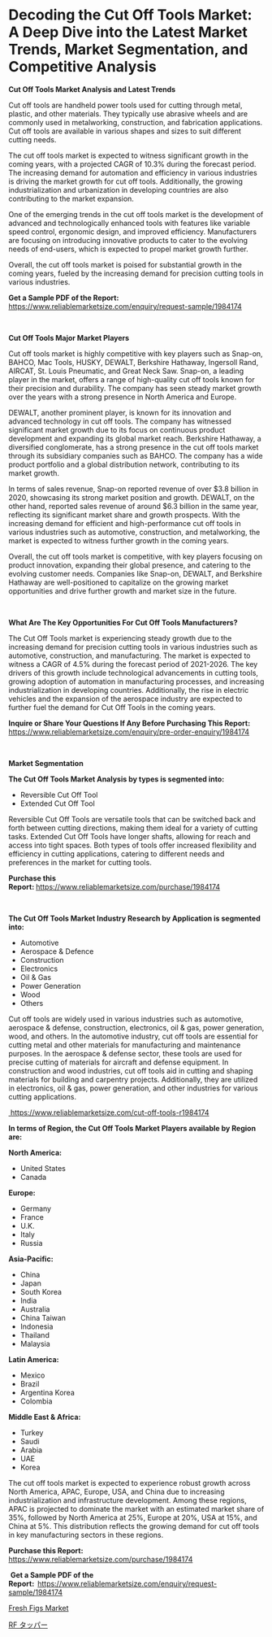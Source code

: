 <p><h1>Decoding the Cut Off Tools Market: A Deep Dive into the Latest Market Trends, Market Segmentation, and Competitive Analysis</h1></p><p><strong>Cut Off Tools Market Analysis and Latest Trends</strong></p>
<p><p>Cut off tools are handheld power tools used for cutting through metal, plastic, and other materials. They typically use abrasive wheels and are commonly used in metalworking, construction, and fabrication applications. Cut off tools are available in various shapes and sizes to suit different cutting needs.</p><p>The cut off tools market is expected to witness significant growth in the coming years, with a projected CAGR of 10.3% during the forecast period. The increasing demand for automation and efficiency in various industries is driving the market growth for cut off tools. Additionally, the growing industrialization and urbanization in developing countries are also contributing to the market expansion.</p><p>One of the emerging trends in the cut off tools market is the development of advanced and technologically enhanced tools with features like variable speed control, ergonomic design, and improved efficiency. Manufacturers are focusing on introducing innovative products to cater to the evolving needs of end-users, which is expected to propel market growth further.</p><p>Overall, the cut off tools market is poised for substantial growth in the coming years, fueled by the increasing demand for precision cutting tools in various industries.</p></p>
<p><strong>Get a Sample PDF of the Report:&nbsp;</strong> <a href="https://www.reliablemarketsize.com/enquiry/request-sample/1984174">https://www.reliablemarketsize.com/enquiry/request-sample/1984174</a></p>
<p>&nbsp;</p>
<p><strong>Cut Off Tools Major Market Players</strong></p>
<p><p>Cut off tools market is highly competitive with key players such as Snap-on, BAHCO, Mac Tools, HUSKY, DEWALT, Berkshire Hathaway, Ingersoll Rand, AIRCAT, St. Louis Pneumatic, and Great Neck Saw. Snap-on, a leading player in the market, offers a range of high-quality cut off tools known for their precision and durability. The company has seen steady market growth over the years with a strong presence in North America and Europe.</p><p>DEWALT, another prominent player, is known for its innovation and advanced technology in cut off tools. The company has witnessed significant market growth due to its focus on continuous product development and expanding its global market reach. Berkshire Hathaway, a diversified conglomerate, has a strong presence in the cut off tools market through its subsidiary companies such as BAHCO. The company has a wide product portfolio and a global distribution network, contributing to its market growth.</p><p>In terms of sales revenue, Snap-on reported revenue of over $3.8 billion in 2020, showcasing its strong market position and growth. DEWALT, on the other hand, reported sales revenue of around $6.3 billion in the same year, reflecting its significant market share and growth prospects. With the increasing demand for efficient and high-performance cut off tools in various industries such as automotive, construction, and metalworking, the market is expected to witness further growth in the coming years.</p><p>Overall, the cut off tools market is competitive, with key players focusing on product innovation, expanding their global presence, and catering to the evolving customer needs. Companies like Snap-on, DEWALT, and Berkshire Hathaway are well-positioned to capitalize on the growing market opportunities and drive further growth and market size in the future.</p></p>
<p>&nbsp;</p>
<p><strong>What Are The Key Opportunities For Cut Off Tools Manufacturers?</strong></p>
<p><p>The Cut Off Tools market is experiencing steady growth due to the increasing demand for precision cutting tools in various industries such as automotive, construction, and manufacturing. The market is expected to witness a CAGR of 4.5% during the forecast period of 2021-2026. The key drivers of this growth include technological advancements in cutting tools, growing adoption of automation in manufacturing processes, and increasing industrialization in developing countries. Additionally, the rise in electric vehicles and the expansion of the aerospace industry are expected to further fuel the demand for Cut Off Tools in the coming years.</p></p>
<p><strong>Inquire or Share Your Questions If Any Before Purchasing This Report:</strong> <a href="https://www.reliablemarketsize.com/enquiry/pre-order-enquiry/1984174">https://www.reliablemarketsize.com/enquiry/pre-order-enquiry/1984174</a></p>
<p>&nbsp;</p>
<p><strong>Market Segmentation</strong></p>
<p><strong>The Cut Off Tools Market Analysis by types is segmented into:</strong></p>
<p><ul><li>Reversible Cut Off Tool</li><li>Extended Cut Off Tool</li></ul></p>
<p><p>Reversible Cut Off Tools are versatile tools that can be switched back and forth between cutting directions, making them ideal for a variety of cutting tasks. Extended Cut Off Tools have longer shafts, allowing for reach and access into tight spaces. Both types of tools offer increased flexibility and efficiency in cutting applications, catering to different needs and preferences in the market for cutting tools.</p></p>
<p><strong>Purchase this Report:&nbsp;</strong><a href="https://www.reliablemarketsize.com/purchase/1984174">https://www.reliablemarketsize.com/purchase/1984174</a></p>
<p>&nbsp;</p>
<p><strong>The Cut Off Tools Market Industry Research by Application is segmented into:</strong></p>
<p><ul><li>Automotive</li><li>Aerospace & Defence</li><li>Construction</li><li>Electronics</li><li>Oil & Gas</li><li>Power Generation</li><li>Wood</li><li>Others</li></ul></p>
<p><p>Cut off tools are widely used in various industries such as automotive, aerospace & defense, construction, electronics, oil & gas, power generation, wood, and others. In the automotive industry, cut off tools are essential for cutting metal and other materials for manufacturing and maintenance purposes. In the aerospace & defense sector, these tools are used for precise cutting of materials for aircraft and defense equipment. In construction and wood industries, cut off tools aid in cutting and shaping materials for building and carpentry projects. Additionally, they are utilized in electronics, oil & gas, power generation, and other industries for various cutting applications.</p></p>
<p><a href="https://www.reliablemarketsize.com/cut-off-tools-r1984174">&nbsp;https://www.reliablemarketsize.com/cut-off-tools-r1984174</a></p>
<p><strong>In terms of Region, the Cut Off Tools Market Players available by Region are:</strong></p>
<p>
    <p> <strong> North America: </strong>
        <ul>
            <li>United States</li>
            <li>Canada</li>
        </ul>
        </p> 
    <p> <strong> Europe: </strong>
        <ul>
            <li>Germany</li>
            <li>France</li>
            <li>U.K.</li>
            <li>Italy</li>
            <li>Russia</li>
        </ul>
        </p> 
    <p> <strong> Asia-Pacific: </strong>
        <ul>
            <li>China</li>
            <li>Japan</li>
            <li>South Korea</li>
            <li>India</li>
            <li>Australia</li>
            <li>China Taiwan</li>
            <li>Indonesia</li>
            <li>Thailand</li>
            <li>Malaysia</li>
        </ul>
        </p> 
    <p> <strong> Latin America: </strong>
        <ul>
            <li>Mexico</li>
            <li>Brazil</li>
            <li>Argentina Korea</li>
            <li>Colombia</li>
        </ul>
        </p> 
    <p> <strong> Middle East & Africa: </strong>
        <ul>
            <li>Turkey</li>
            <li>Saudi</li>
            <li>Arabia</li>
            <li>UAE</li>
            <li>Korea</li>
        </ul>
    </p>
    </p>
<p><p>The cut off tools market is expected to experience robust growth across North America, APAC, Europe, USA, and China due to increasing industrialization and infrastructure development. Among these regions, APAC is projected to dominate the market with an estimated market share of 35%, followed by North America at 25%, Europe at 20%, USA at 15%, and China at 5%. This distribution reflects the growing demand for cut off tools in key manufacturing sectors in these regions.</p></p>
<p><strong>Purchase this Report: </strong><a href="https://www.reliablemarketsize.com/purchase/1984174">https://www.reliablemarketsize.com/purchase/1984174</a></p>
<p>&nbsp;<strong>Get a Sample PDF of the Report:&nbsp;&nbsp;</strong><a href="https://www.reliablemarketsize.com/enquiry/request-sample/1984174">https://www.reliablemarketsize.com/enquiry/request-sample/1984174</a></p>
<p><strong></strong></p>
<p><p><a href="https://medium.com/@nyahmertz1962/insights-into-the-fresh-figs-industry-market-financial-status-market-size-and-revenue-analysis-16ce20038897">Fresh Figs Market</a></p><p><a href="https://github.com/zjkmgcs938405/Market-Research-Report-List-3/blob/main/742384434605.md">RF タッパー</a></p></p>